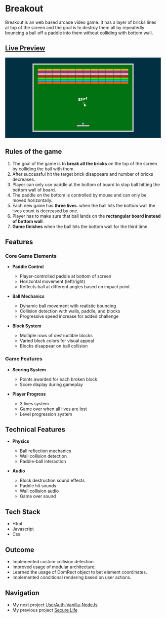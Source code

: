 # Breakout

Breakout is an web based arcade video game. It has a layer of bricks lines at top of the screen and  the goal is to destroy them all by repeatedly bouncing a ball off a paddle into them without colliding with bottom wall.

## [Live Preview](https://malihassandev.github.io/Break-Out-Game/)

![Breakout live Project demo picture](img/breakoutDemoImage.png)

## Rules of the game
1. The goal of the game is to **break all the bricks** on the top of the screen by colliding the ball with them.
2. After successful hit the target brick disappears and number of bricks decreases.
3. Player can only use paddle at the bottom of board to stop ball hitting the bottom wall of board.
3. The paddle on the bottom is controlled by mouse and can only be moved horizontally.
4. Each new game has **three lives**. when the ball hits the bottom wall  the lives count is decreased by one.
5. Player has to make sure that ball lands on the **rectangular board instead of bottom wall**.
6. **Game finishes** when the ball hits the bottom wall for the third time.

## Features

### Core Game Elements
- **Paddle Control**
  - Player-controlled paddle at bottom of screen
  - Horizontal movement (left/right)
  - Reflects ball at different angles based on impact point

- **Ball Mechanics**
  - Dynamic ball movement with realistic bouncing
  - Collision detection with walls, paddle, and blocks
  - Progressive speed increase for added challenge

- **Block System**
  - Multiple rows of destructible blocks
  - Varied block colors for visual appeal
  - Blocks disappear on ball collision
### Game Features
- **Scoring System**
  - Points awarded for each broken block
  - Score display during gameplay

- **Player Progress**
  - 3 lives system
  - Game over when all lives are lost
  - Level progression system
## Technical Features
- **Physics**
  - Ball reflection mechanics
  - Wall collision detection
  - Paddle-ball interaction

- **Audio**
  - Block destruction sound effects
  - Paddle hit sounds
  - Wall collision audio
  - Game over sound
## Tech Stack
- Html 
- Javascript
- Css
## Outcome
- Implemented custom collision detection.
- Improved usage of modular architecture.
- Learned the usage of DomRect object to bet element coordinates.
- Implemented conditional rendering based on user actions.
## Navigation
- My next project [UserAuth-Vanilla-NodeJs](https://github.com/MAliHassanDev/UserAuth-Vanilla-NodeJs)
- My previous project [Secure Life](https://github.com/MAliHassanDev/Secure-Life)